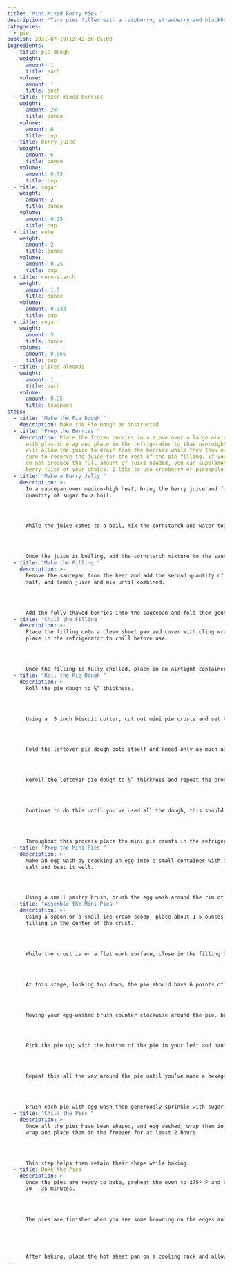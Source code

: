 ```yaml
---
title: "Mini Mixed Berry Pies "
description: "Tiny pies filled with a raspberry, strawberry and blackberry filling "
categories:
  - pie
publish: 2021-07-19T12:42:16-05:00
ingredients:
  - title: pie-dough
    weight:
      amount: 1
      title: each
    volume:
      amount: 1
      title: each
  - title: frozen-mixed-berries
    weight:
      amount: 28
      title: ounce
    volume:
      amount: 6
      title: cup
  - title: berry-juice
    weight:
      amount: 6
      title: ounce
    volume:
      amount: 0.75
      title: cup
  - title: sugar
    weight:
      amount: 2
      title: ounce
    volume:
      amount: 0.25
      title: cup
  - title: water
    weight:
      amount: 2
      title: ounce
    volume:
      amount: 0.25
      title: cup
  - title: corn-starch
    weight:
      amount: 1.5
      title: ounce
    volume:
      amount: 0.333
      title: cup
  - title: sugar
    weight:
      amount: 5
      title: ounce
    volume:
      amount: 0.666
      title: cup
  - title: sliced-almonds
    weight:
      amount: 1
      title: each
    volume:
      amount: 0.25
      title: teaspoon
steps:
  - title: "Make the Pie Dough "
    description: Make the Pie Dough as instructed
  - title: "Prep the Berries "
    description: Place the frozen berries in a sieve over a large mixing bowl, cover
      with plastic wrap and place in the refrigerator to thaw overnight. This
      will allow the juice to drain from the berries while they thaw out. Make
      sure to reserve the juice for the rest of the pie filling. If your berries
      do not produce the full amount of juice needed, you can supplement with a
      berry juice of your choice. I like to use cranberry or pineapple juice.
  - title: "Make a Berry Jelly "
    description: >-
      In a saucepan over medium-high heat, bring the berry juice and first
      quantity of sugar to a boil.




      While the juice comes to a boil, mix the cornstarch and water together in a small container and beat until smooth.




      Once the juice is boiling, add the cornstarch mixture to the saucepan and stir until the mixture bubbles and thickens (about 2 minutes).
  - title: "Make the Filling "
    description: >-
      Remove the saucepan from the heat and add the second quantity of sugar,
      salt, and lemon juice and mix until combined.




      Add the fully thawed berries into the saucepan and fold them gently into the jelly mixture.
  - title: "Chill the Filling "
    description: >-
      Place the filling onto a clean sheet pan and cover with cling wrap then
      place in the refrigerator to chill before use.




      Once the filling is fully chilled, place in an airtight container and store in the refrigerator until ready for use, up to a week.
  - title: "Roll the Pie Dough "
    description: >-
      Roll the pie dough to ⅛” thickness.




      Using a  5 inch biscuit cutter, cut out mini pie crusts and set them aside on parchment paper for assembly.




      Fold the leftover pie dough onto itself and knead only as much as necessary to bring the dough back together for further use. 




      Reroll the leftover pie dough to ⅛” thickness and repeat the process of cutting mini pie crusts.




      Continue to do this until you’ve used all the dough, this should make about 18 mini pie crusts.




      Throughout this process place the mini pie crusts in the refrigerator to prevent them from getting too warm if needed.
  - title: "Prep the Mini Pies "
    description: >-
      Make an egg wash by cracking an egg into a small container with a pinch of
      salt and beat it well.




      Using a small pastry brush, brush the egg wash around the rim of the pie crust.
  - title: "Assemble the Mini Pies "
    description: >-
      Using a spoon or a small ice cream scoop, place about 1.5 ounces of
      filling in the center of the crust.




      While the crust is on a flat work surface, close in the filling by pinching 6 points evenly around the crust. Imagine the mini pie crust as a clock; use both hands to pinch the 3:00 and 9:00 positions together, followed by the 2:00 and 7:00 positions, and finally the 4:00 and 10:00 positions.




      At this stage, looking top down, the pie should have 6 points of closure and resemble a star.




      Moving your egg-washed brush counter clockwise around the pie, brush the 6 flaps with egg wash.




      Pick the pie up; with the bottom of the pie in your left and hand use your right hand to  gently press each flap, egg wash down, at an angle to meet the bottom edge of the pie.




      Repeat this all the way around the pie until you’ve made a hexagon with a small opening at the top to release steam.




      Brush each pie with egg wash then generously sprinkle with sugar.
  - title: "Chill the Pies "
    description: >-
      Once all the pies have been shaped, and egg washed, wrap them in cling
      wrap and place them in the freezer for at least 2 hours.




      This step helps them retain their shape while baking.
  - title: Bake the Pies
    description: >-
      Once the pies are ready to bake, preheat the oven to 375º F and bake for
      30 - 35 minutes.




      The pies are finished when you see some browning on the edges and bottom as well as a bubbling filling.


       


      After baking, place the hot sheet pan on a cooling rack and allow the pies to rest for 5 minutes before transferring the pies to a cooling rack.
---
```

